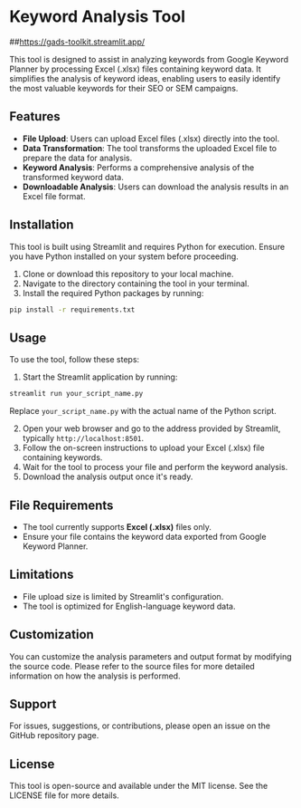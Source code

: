 # Keyword Analysis Tool
##https://gads-toolkit.streamlit.app/

This tool is designed to assist in analyzing keywords from Google Keyword Planner by processing Excel (.xlsx) files containing keyword data. It simplifies the analysis of keyword ideas, enabling users to easily identify the most valuable keywords for their SEO or SEM campaigns.

## Features

- **File Upload**: Users can upload Excel files (.xlsx) directly into the tool.
- **Data Transformation**: The tool transforms the uploaded Excel file to prepare the data for analysis.
- **Keyword Analysis**: Performs a comprehensive analysis of the transformed keyword data.
- **Downloadable Analysis**: Users can download the analysis results in an Excel file format.

## Installation

This tool is built using Streamlit and requires Python for execution. Ensure you have Python installed on your system before proceeding.

1. Clone or download this repository to your local machine.
2. Navigate to the directory containing the tool in your terminal.
3. Install the required Python packages by running:

```bash
pip install -r requirements.txt
```

## Usage

To use the tool, follow these steps:

1. Start the Streamlit application by running:

```bash
streamlit run your_script_name.py
```

Replace `your_script_name.py` with the actual name of the Python script.

2. Open your web browser and go to the address provided by Streamlit, typically `http://localhost:8501`.
3. Follow the on-screen instructions to upload your Excel (.xlsx) file containing keywords.
4. Wait for the tool to process your file and perform the keyword analysis.
5. Download the analysis output once it's ready.

## File Requirements

- The tool currently supports **Excel (.xlsx)** files only.
- Ensure your file contains the keyword data exported from Google Keyword Planner.

## Limitations

- File upload size is limited by Streamlit's configuration.
- The tool is optimized for English-language keyword data.

## Customization

You can customize the analysis parameters and output format by modifying the source code. Please refer to the source files for more detailed information on how the analysis is performed.

## Support

For issues, suggestions, or contributions, please open an issue on the GitHub repository page.

## License

This tool is open-source and available under the MIT license. See the LICENSE file for more details.
